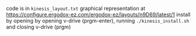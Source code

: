 code is in `kinesis_layout.txt`
graphical representation at https://configure.ergodox-ez.com/ergodox-ez/layouts/n9D69/latest/1
install by opening by opening v-drive (prgm-enter), running `./kinesis_install.sh` and closing v-drive (prgm)
